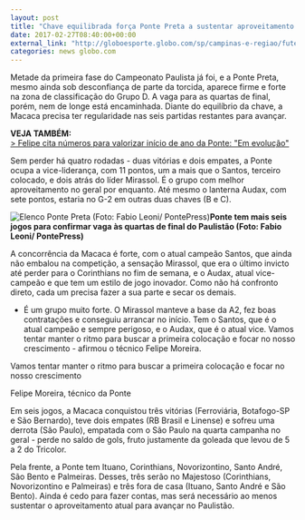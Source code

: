 ```yaml
---
layout: post
title: "Chave equilibrada força Ponte Preta a sustentar aproveitamento no Paulistão"
date: 2017-02-27T08:40:00+00:00
external_link: "http://globoesporte.globo.com/sp/campinas-e-regiao/futebol/times/ponte-preta/noticia/2017/02/chave-equilibrada-forca-ponte-preta-sustentar-aproveitamento-no-paulistao.html"
categories: news globo.com
---
```

Metade da primeira fase do Campeonato Paulista já foi, e a Ponte Preta, mesmo ainda sob desconfiança de parte da torcida, aparece firme e forte na zona de classificação do Grupo D. A vaga para as quartas de final, porém, nem de longe está encaminhada. Diante do equilíbrio da chave, a Macaca precisa ter regularidade nas seis partidas restantes para avançar.&nbsp;

**VEJA TAMBÉM:**  
[\>&nbsp;Felipe cita números para valorizar início de ano da Ponte: "Em evolução"](http://globoesporte.globo.com/sp/campinas-e-regiao/futebol/times/ponte-preta/noticia/2017/02/felipe-cita-numeros-para-valorizar-inicio-de-ano-da-ponte-em-evolucao.html)

Sem perder há quatro rodadas - duas vitórias e dois empates, a Ponte ocupa a vice-liderança, com 11 pontos, um a mais que o Santos, terceiro colocado, e dois atrás do líder Mirassol. É o grupo com melhor aproveitamento no geral por enquanto. Até mesmo o lanterna Audax, com sete pontos, estaria no G-2 em outras duas chaves (B e C).&nbsp;

 ![Elenco Ponte Preta (Foto: Fabio Leoni/ PontePress)](http://s2.glbimg.com/jVWX0KEBa5WzQZf7WU8MfkgJGgk=/0x87:999x608/690x360/s.glbimg.com/es/ge/f/original/2017/02/20/aquece.pote.jpg "Elenco Ponte Preta (Foto: Fabio Leoni/ PontePress)")**Ponte tem mais seis jogos para confirmar vaga às quartas de final do&nbsp;Paulistão (Foto: Fabio Leoni/ PontePress)**

A concorrência da Macaca é forte, com o atual campeão Santos, que ainda não embalou na competição, a sensação Mirassol, que era o último invicto até perder para o Corinthians no fim de semana, e o Audax, atual vice-campeão e que tem um estilo de jogo inovador. Como não há confronto direto, cada um precisa fazer a sua parte e secar os demais.&nbsp;

- É um grupo muito forte. O Mirassol manteve a base da A2, fez boas contratações e conseguiu arrancar no início. Tem o Santos, que é o atual campeão e sempre perigoso, e o Audax, que é o atual vice. Vamos tentar manter o ritmo para buscar a primeira colocação e focar no nosso crescimento - afirmou o técnico Felipe Moreira.&nbsp;

Vamos tentar manter o ritmo para buscar a primeira colocação e focar no nosso crescimento  

Felipe Moreira, técnico da Ponte

Em seis jogos, a Macaca conquistou três vitórias (Ferroviária, Botafogo-SP e São Bernardo), teve dois empates (RB Brasil e Linense) e sofreu uma derrota (São Paulo), empatada com o São Paulo na quarta campanha no geral - perde no saldo de gols, fruto justamente da goleada que levou de 5 a 2 do Tricolor.&nbsp;

Pela frente, a Ponte tem Ituano, Corinthians, Novorizontino, Santo André, São Bento e Palmeiras. Desses, três serão no Majestoso (Corinthians, Novorizontino e Palmeiras) e três fora de casa (Ituano, Santo André e São Bento).&nbsp;Ainda é cedo para fazer contas, mas será necessário ao menos sustentar o aproveitamento atual para avançar no Paulistão.&nbsp;

